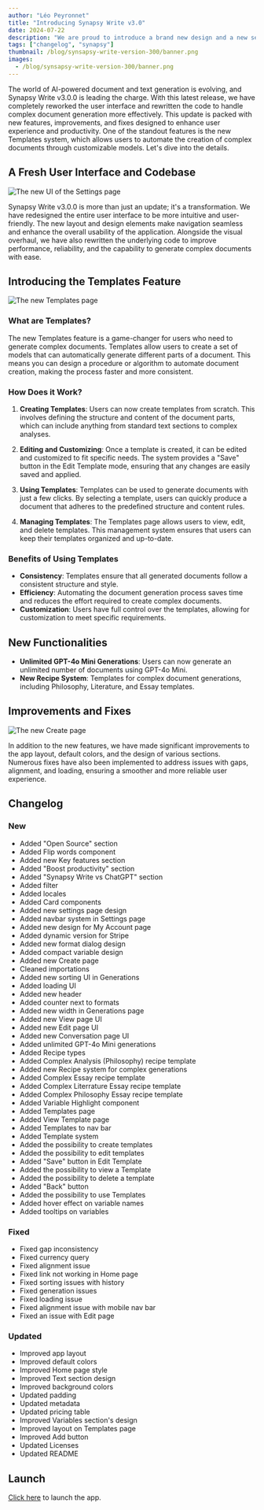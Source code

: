 ```yaml
---
author: "Léo Peyronnet"
title: "Introducing Synapsy Write v3.0"
date: 2024-07-22
description: "We are proud to introduce a brand new design and a new set of features for Synapsy Write."
tags: ["changelog", "synapsy"]
thumbnail: /blog/synsapsy-write-version-300/banner.png
images:
  - /blog/synsapsy-write-version-300/banner.png
---
```


The world of AI-powered document and text generation is evolving, and Synapsy Write v3.0.0 is leading the charge. With this latest release, we have completely reworked the user interface and rewritten the code to handle complex document generation more effectively. This update is packed with new features, improvements, and fixes designed to enhance user experience and productivity. One of the standout features is the new Templates system, which allows users to automate the creation of complex documents through customizable models. Let's dive into the details.

## A Fresh User Interface and Codebase

![The new UI of the Settings page](Settings.png)

Synapsy Write v3.0.0 is more than just an update; it's a transformation. We have redesigned the entire user interface to be more intuitive and user-friendly. The new layout and design elements make navigation seamless and enhance the overall usability of the application. Alongside the visual overhaul, we have also rewritten the underlying code to improve performance, reliability, and the capability to generate complex documents with ease.

## Introducing the Templates Feature

![The new Templates page](Templates.png)

### What are Templates?

The new Templates feature is a game-changer for users who need to generate complex documents. Templates allow users to create a set of models that can automatically generate different parts of a document. This means you can design a procedure or algorithm to automate document creation, making the process faster and more consistent.

### How Does it Work?

1. **Creating Templates**: Users can now create templates from scratch. This involves defining the structure and content of the document parts, which can include anything from standard text sections to complex analyses.

2. **Editing and Customizing**: Once a template is created, it can be edited and customized to fit specific needs. The system provides a "Save" button in the Edit Template mode, ensuring that any changes are easily saved and applied.

3. **Using Templates**: Templates can be used to generate documents with just a few clicks. By selecting a template, users can quickly produce a document that adheres to the predefined structure and content rules.

4. **Managing Templates**: The Templates page allows users to view, edit, and delete templates. This management system ensures that users can keep their templates organized and up-to-date.

### Benefits of Using Templates

- **Consistency**: Templates ensure that all generated documents follow a consistent structure and style.
- **Efficiency**: Automating the document generation process saves time and reduces the effort required to create complex documents.
- **Customization**: Users have full control over the templates, allowing for customization to meet specific requirements.

## New Functionalities

- **Unlimited GPT-4o Mini Generations**: Users can now generate an unlimited number of documents using GPT-4o Mini.
- **New Recipe System**: Templates for complex document generations, including Philosophy, Literature, and Essay templates.

## Improvements and Fixes

![The new Create page](Create.png)

In addition to the new features, we have made significant improvements to the app layout, default colors, and the design of various sections. Numerous fixes have also been implemented to address issues with gaps, alignment, and loading, ensuring a smoother and more reliable user experience.

## Changelog

### New

- Added "Open Source" section
- Added Flip words component
- Added new Key features section
- Added "Boost productivity" section
- Added "Synapsy Write vs ChatGPT" section
- Added filter
- Added locales
- Added Card components
- Added new settings page design
- Added navbar system in Settings page
- Added new design for My Account page
- Added dynamic version for Stripe
- Added new format dialog design
- Added compact variable design
- Added new Create page
- Cleaned importations
- Added new sorting UI in Generations
- Added loading UI
- Added new header
- Added counter next to formats
- Added new width in Generations page
- Added new View page UI
- Added new Edit page UI
- Added new Conversation page UI
- Added unlimited GPT-4o Mini generations
- Added Recipe types
- Added Complex Analysis (Philosophy) recipe template
- Added new Recipe system for complex generations
- Added Complex Essay recipe template
- Added Complex Literrature Essay recipe template
- Added Complex Philosophy Essay recipe template
- Added Variable Highlight component
- Added Templates page
- Added View Template page
- Added Templates to nav bar
- Added Template system
- Added the possibility to create templates
- Added the possibility to edit templates
- Added "Save" button in Edit Template
- Added the possibility to view a Template
- Added the possibility to delete a template
- Added "Back" button
- Added the possibility to use Templates
- Added hover effect on variable names
- Added tooltips on variables

### Fixed

- Fixed gap inconsistency
- Fixed currency query
- Fixed alignment issue
- Fixed link not working in Home page
- Fixed sorting issues with history
- Fixed generation issues
- Fixed loading issue
- Fixed alignment issue with mobile nav bar
- Fixed an issue with Edit page

### Updated

- Improved app layout
- Improved default colors
- Improved Home page style
- Improved Text section design
- Improved background colors
- Updated padding
- Updated metadata
- Updated pricing table
- Improved Variables section's design
- Improved layout on Templates page
- Improved Add button
- Updated Licenses
- Updated README

## Launch

[Click here](https://write.peyronnet.group) to launch the app.
